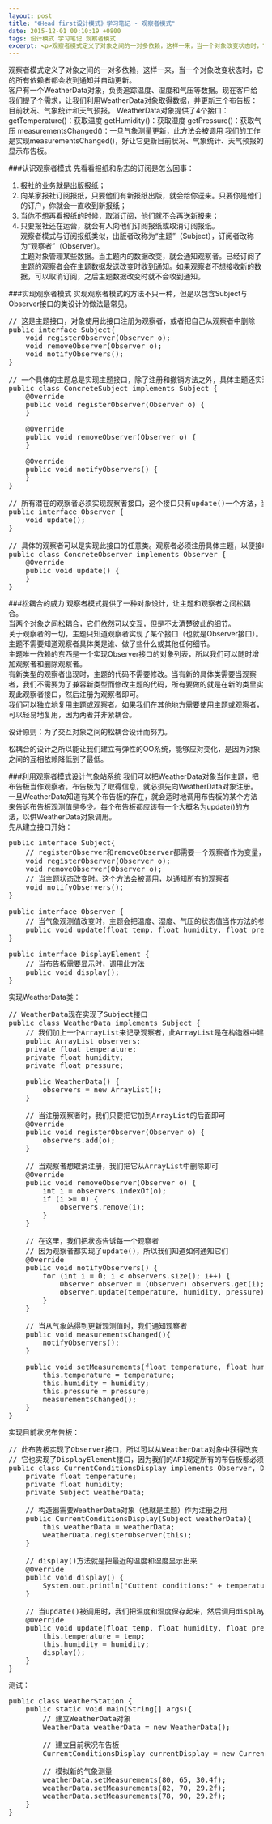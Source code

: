 ```yaml
---
layout: post
title: "《Head first设计模式》学习笔记 - 观察者模式"
date: 2015-12-01 00:10:19 +0800
tags: 设计模式 学习笔记 观察者模式
excerpt: <p>观察者模式定义了对象之间的一对多依赖，这样一来，当一个对象改变状态时，它的所有依赖者都会收到通知并自动更新。</p>
---
```


<div class="alert alert-success" role="alert">观察者模式定义了对象之间的一对多依赖，这样一来，当一个对象改变状态时，它的所有依赖者都会收到通知并自动更新。</div>
客户有一个WeatherData对象，负责追踪温度、湿度和气压等数据。现在客户给我们提了个需求，让我们利用WeatherData对象取得数据，并更新三个布告板：目前状况、气象统计和天气预报。  
WeatherData对象提供了4个接口：  
getTemperature()：获取温度  
getHumidity()：获取湿度  
getPressure()：获取气压  
measurementsChanged()：一旦气象测量更新，此方法会被调用  
我们的工作是实现measurementsChanged()，好让它更新目前状况、气象统计、天气预报的显示布告板。  

###认识观察者模式
先看看报纸和杂志的订阅是怎么回事：  
1. 报社的业务就是出版报纸；  
2. 向某家报社订阅报纸，只要他们有新报纸出版，就会给你送来。只要你是他们的订户，你就会一直收到新报纸；  
3. 当你不想再看报纸的时候，取消订阅，他们就不会再送新报来；  
4. 只要报社还在运营，就会有人向他们订阅报纸或取消订阅报纸。  
观察者模式与订阅报纸类似，出版者改称为“主题”（Subject），订阅者改称为“观察者”（Observer）。  
主题对象管理某些数据。当主题内的数据改变，就会通知观察者。已经订阅了主题的观察者会在主题数据发送改变时收到通知。如果观察者不想接收新的数据，可以取消订阅，之后主题数据改变时就不会收到通知。  

###实现观察者模式
实现观察者模式的方法不只一种，但是以包含Subject与Observer接口的类设计的做法最常见。  
<pre class="mcode">
// 这是主题接口，对象使用此接口注册为观察者，或者把自己从观察者中删除
public interface Subject{
    void registerObserver(Observer o);
    void removeObserver(Observer o);
    void notifyObservers();
}

// 一个具体的主题总是实现主题接口，除了注册和撤销方法之外，具体主题还实现了notifyObservers，此方法用于在状态改变时更新所有当前观察者
public class ConcreteSubject implements Subject {
    @Override
    public void registerObserver(Observer o) {
    }

    @Override
    public void removeObserver(Observer o) {
    }

    @Override
    public void notifyObservers() {
    }
}

// 所有潜在的观察者必须实现观察者接口，这个接口只有update()一个方法，当主题状态改变时它被调用
public interface Observer {
    void update();
}

// 具体的观察者可以是实现此接口的任意类。观察者必须注册具体主题，以便接收更新
public class ConcreteObserver implements Observer {
    @Override
    public void update() {
    }
}
</pre>

###松耦合的威力
观察者模式提供了一种对象设计，让主题和观察者之间松耦合。  
当两个对象之间松耦合，它们依然可以交互，但是不太清楚彼此的细节。  
关于观察者的一切，主题只知道观察者实现了某个接口（也就是Observer接口）。主题不需要知道观察者具体类是谁、做了些什么或其他任何细节。  
主题唯一依赖的东西是一个实现Observer接口的对象列表，所以我们可以随时增加观察者和删除观察者。  
有新类型的观察者出现时，主题的代码不需要修改。当有新的具体类需要当观察者，我们不需要为了兼容新类型而修改主题的代码，所有要做的就是在新的类里实现此观察者接口，然后注册为观察者即可。  
我们可以独立地复用主题或观察者。如果我们在其他地方需要使用主题或观察者，可以轻易地复用，因为两者并非紧耦合。  
<p class="text-danger">设计原则：为了交互对象之间的松耦合设计而努力。</p>
松耦合的设计之所以能让我们建立有弹性的OO系统，能够应对变化，是因为对象之间的互相依赖降低到了最低。

###利用观察者模式设计气象站系统
我们可以把WeatherData对象当作主题，把布告板当作观察者。布告板为了取得信息，就必须先向WeatherData对象注册。一旦WeatherData知道有某个布告板的存在，就会适时地调用布告板的某个方法来告诉布告板观测值是多少。每个布告板都应该有一个大概名为update()的方法，以供WeatherData对象调用。  
先从建立接口开始：  
<pre class="mcode">
public interface Subject{
    // registerObserver和removeObserver都需要一个观察者作为变量，该观察者是用来注册或被删除的
    void registerObserver(Observer o);
    void removeObserver(Observer o);
    // 当主题状态改变时。这个方法会被调用，以通知所有的观察者
    void notifyObservers();
}

public interface Observer {
    // 当气象观测值改变时，主题会把温度、湿度、气压的状态值当作方法的参数，传送给观察者
    public void update(float temp, float humidity, float pressure);
}

public interface DisplayElement {
    // 当布告板需要显示时，调用此方法
    public void display();
}
</pre>
实现WeatherData类：
<pre class="mcode">
// WeatherData现在实现了Subject接口
public class WeatherData implements Subject {
    // 我们加上一个ArrayList来记录观察者，此ArrayList是在构造器中建立的。
    public ArrayList observers;
    private float temperature;
    private float humidity;
    private float pressure;

    public WeatherData() {
        observers = new ArrayList();
    }

    // 当注册观察者时，我们只要把它加到ArrayList的后面即可
    @Override
    public void registerObserver(Observer o) {
        observers.add(o);
    }

    // 当观察者想取消注册，我们把它从ArrayList中删除即可
    @Override
    public void removeObserver(Observer o) {
        int i = observers.indexOf(o);
        if (i >= 0) {
            observers.remove(i);
        }
    }

    // 在这里，我们把状态告诉每一个观察者
    // 因为观察者都实现了update()，所以我们知道如何通知它们
    @Override
    public void notifyObservers() {
        for (int i = 0; i < observers.size(); i++) {
            Observer observer = (Observer) observers.get(i);
            observer.update(temperature, humidity, pressure);
        }
    }
    
    // 当从气象站得到更新观测值时，我们通知观察者
    public void measurementsChanged(){
        notifyObservers();
    }
    
    public void setMeasurements(float temperature, float humidity, float pressure){
        this.temperature = temperature;
        this.humidity = humidity;
        this.pressure = pressure;
        measurementsChanged();
    }
}
</pre>
实现目前状况布告板：
<pre class="mcode">
// 此布告板实现了Observer接口，所以可以从WeatherData对象中获得改变
// 它也实现了DisplayElement接口，因为我们的API规定所有的布告板都必须实现此接口
public class CurrentConditionsDisplay implements Observer, DisplayElement {
    private float temperature;
    private float humidity;
    private Subject weatherData;
    
    // 构造器需要WeatherData对象（也就是主题）作为注册之用
    public CurrentConditionsDisplay(Subject weatherData){
        this.weatherData = weatherData;
        weatherData.registerObserver(this);
    }
    
    // display()方法就是把最近的温度和湿度显示出来
    @Override
    public void display() {
        System.out.println("Cuttent conditions:" + temperature + "F degrees and " + humidity + "% humidity");
    }

    // 当update()被调用时，我们把温度和湿度保存起来，然后调用display()
    @Override
    public void update(float temp, float humidity, float pressure) {
        this.temperature = temp;
        this.humidity = humidity;
        display();
    }
}
</pre>
测试：
<pre class="mcode">
public class WeatherStation {
    public static void main(String[] args){
        // 建立WeatherData对象
        WeatherData weatherData = new WeatherData();

        // 建立目前状况布告板
        CurrentConditionsDisplay currentDisplay = new CurrentConditionsDisplay(weatherData);

        // 模拟新的气象测量
        weatherData.setMeasurements(80, 65, 30.4f);
        weatherData.setMeasurements(82, 70, 29.2f);
        weatherData.setMeasurements(78, 90, 29.2f);
    }
}
</pre>